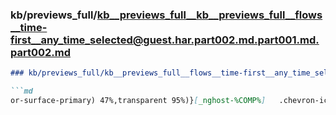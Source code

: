 ### kb/previews_full/kb__previews_full__kb__previews_full__flows__time-first__any_time_selected@guest.har.part002.md.part001.md.part002.md

```md
### kb/previews_full/kb__previews_full__flows__time-first__any_time_selected@guest.har.part002.md.part001.md (part 002)

```md
or-surface-primary) 47%,transparent 95%)}[_nghost-%COMP%]   .chevron-icon[_ngcontent-%COMP%]{font
```

```

```
